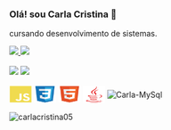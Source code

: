 ### Olá! sou Carla Cristina  👋
cursando desenvolvimento  de sistemas.



  <a href="https://github.com/CarlaCristina05">
  <img height="180em" src="https://github-readme-stats.vercel.app/api?username=Carlacristina&show_icons=true&theme=dracula&include_all_commits=true&count_private=true"/>
  <img height="180em" src="https://github-readme-stats.vercel.app/api/top-langs/?username=CarlaCristina05&layout=compact&langs_count=7&theme=dracula"/>
</div>
<!--
###Carlacristina05** is a ✨ special ✨ repository because its `README.md` (this file) appears on your GitHub profile.
Here are some ideas to get you started:
- 🌱 I’m currently learning back-end  ...
- 💬 Ask me about ...
- 📫 How to reach me: ...
- 😄 Pronouns: elas/delas
- ⚡ Fun fact: ...
-->
<!-- Parte das redes sociais--> 
<div>
 <br>
<a href = "mailto:tinynoback@gmail.com" target="_blank"><img src = "https://img.shields.io/badge/Gmail-D14836?style=for-the-badge&logo=gmail&logoColor=white"></a>
<a href = "https://www.linkedin.com/in/carla-cristina86409b231/" target="_blank"><img src = "https://img.shields.io/badge/LinkedIn-0077B5?style=for-the-badge&logo=linkedin&logoColor=white"></a>


<!-- <a href = "" target = "newblank" ><img src = "https://img.shields.io/badge/Gmail-D14836?style=for-the-badge&logo=gmail&logoColor=white"></a> -->
  
  </div> 
<!-- Parte dos icones de ferramentas que sei usar --> 
<div style = "display: inline_block"><br>
<img align = "center" alt="Carla-JS" height = "30" width = "40" src = "https://raw.githubusercontent.com/devicons/devicon/master/icons/javascript/javascript-plain.svg"> 
<img align = "center" alt="Carla-CSS" height = "30" width = "40" src = "https://raw.githubusercontent.com/devicons/devicon/master/icons/css3/css3-original.svg">
<img align = "center" alt="Carla-HTML" height = "30" width = "40" src = "https://raw.githubusercontent.com/devicons/devicon/master/icons/html5/html5-original.svg">
<img align = "center" alt="Carla-Java" height = "30" width = "40" src = "https://raw.githubusercontent.com/devicons/devicon/master/icons/java/java-plain.svg">
<img align = "center" alt="Carla-MySql" height = "30" width = "40" src = "https://img.shields.io/badge/MySQL-005C84?style=for-the-badge&logo=mysql&logoColor=white">

</div <br>
<div>
 <br>
 <img src="https://komarev.com/ghpvc/?username=Leonardograut&color=green" alt="carlacristina05" /> 
</div>
